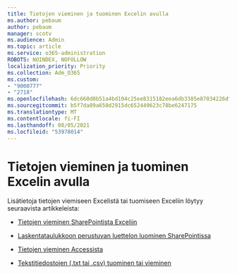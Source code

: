 ```yaml
---
title: Tietojen vieminen ja tuominen Excelin avulla
ms.author: pebaum
author: pebaum
manager: scotv
ms.audience: Admin
ms.topic: article
ms.service: o365-administration
ROBOTS: NOINDEX, NOFOLLOW
localization_priority: Priority
ms.collection: Adm_O365
ms.custom:
- "9000777"
- "2718"
ms.openlocfilehash: 6dc660d0b51a4bd104c25ee8315182eea6db3385e87034226dfc759b2f556728
ms.sourcegitcommit: b5f7da89a650d2915dc652449623c78be6247175
ms.translationtype: MT
ms.contentlocale: fi-FI
ms.lasthandoff: 08/05/2021
ms.locfileid: "53978014"
---
```

# <a name="exporting-and-importing-data-with-excel"></a>Tietojen vieminen ja tuominen Excelin avulla

Lisätietoja tietojen viemiseen Excelistä tai tuomiseen Exceliin löytyy seuraavista artikkeleista:

- [Tietojen vieminen SharePointista Exceliin](https://support.office.com/client/bfb2ea48-6118-4fa9-abb6-cced9424e5d9)

- [Laskentataulukkoon perustuvan luettelon luominen SharePointissa](https://support.office.com/article/Create-a-list-based-on-a-spreadsheet-380CFEB5-6E14-438E-988A-C2B9BEA574FA)

- [Tietojen vieminen Accessista](https://support.office.com/client/64E974E6-AE43-4301-A53E-20463655B1A9)

- [Tekstitiedostojen (.txt tai .csv) tuominen tai vieminen](https://support.office.com/client/5250ac4c-663c-47ce-937b-339e391393ba)
